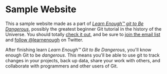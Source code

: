 # Sample Website

This a sample website made as a part of [*Learn Enough™ git to Be Dangerous*](http://learnenough.com/git-tutorial), possibly the greatest beginner Git tutorial in the history of the Universe. You should totally [check it out](http://learnenough.com/git-tutorial), and be sure to [join the email list](http://learnenough.com/#email_list) and [follow @learnenough](http://twitter.com/learnenough) on Twitter.

After finishing learn *Learn Enough™ Git to Be Dangerous*, you'll know enough Git to be *dangerous*. This means you'll be able to use git to track changes in your projects, back up data, share your work with others, and collaborate with programmers and other users of Git.